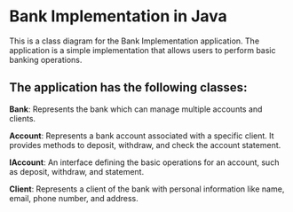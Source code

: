 # Bank Implementation in Java
This is a class diagram for the Bank Implementation application. The application is a simple implementation that allows users to perform basic banking operations. 

## The application has the following classes:

**Bank**: Represents the bank which can manage multiple accounts and clients.

**Account**: Represents a bank account associated with a specific client. It provides methods to deposit, withdraw, and check the account statement.

**IAccount**: An interface defining the basic operations for an account, such as deposit, withdraw, and statement.

**Client**: Represents a client of the bank with personal information like name, email, phone number, and address.